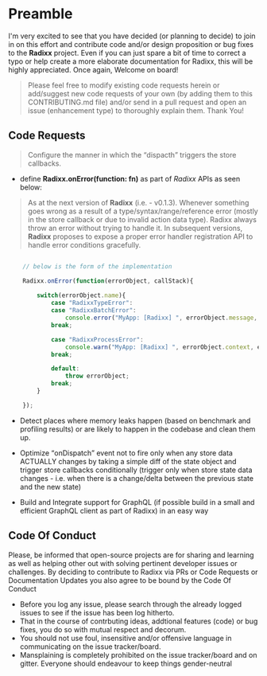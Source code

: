 # Preamble

I'm very excited to see that you have decided (or planning to decide) to join in on this effort and contribute code and/or design proposition or bug fixes to the **Radixx** project. Even if you can just spare a bit of time to correct a typo or help create a more elaborate documentation for Radixx, this will be highly appreciated. Once again, Welcome on board! 

>Please feel free to modify existing code requests herein or add/suggest new code requests of your own (by adding them to this CONTRIBUTING.md file) and/or send in a pull request and open an issue (enhancement type) to thoroughly explain them. Thank You! 


## Code Requests

>Configure the manner in which the <q>dispacth</q> triggers the store callbacks.

- define **Radixx.onError(function: fn)** as part of _Radixx_ APIs as seen below:

>As at the next version of **Radixx** (i.e. - v0.1.3). Whenever something goes wrong as a result of a type/syntax/range/reference error (mostly in the store callback or due to invalid action data type). Radixx always throw an error without trying to handle it. In subsequent versions, **Radixx** proposes to expose a proper error handler registration API to handle error conditions gracefully.

```js

	// below is the form of the implementation

	Radixx.onError(function(errorObject, callStack){
		
		switch(errorObject.name){
			case "RadixxTypeError":
			case "RadixxBatchError":
				console.error("MyApp: [Radixx] ", errorObject.message, errorObject, callStack);
			break;

			case "RadixxProcessError":
				console.warn("MyApp: [Radixx] ", errorObject.context, errorObject.message, callStack);
			break;

			default:
				throw errorObject;
			break;
		}

	});
```

- Detect places where memory leaks happen (based on benchmark and profiling results) or are likely to happen in the codebase and clean them up.

- Optimize <q>onDispatch</q> event not to fire only when any store data ACTUALLY changes by taking a simple diff of the state object and trigger store callbacks conditionally (trigger only when store state data changes - i.e. when there is a change/delta between the previous state and the new state)

- Build and Integrate support for GraphQL (if possible build in a small and efficient GraphQL client as part of Radixx) in an easy way


## Code Of Conduct

Please, be informed that open-source projects are for sharing and learning as well as helping other out with solving pertinent developer issues or challenges. By deciding to contribute to Radixx via PRs or Code Requests or Documentation Updates you also agree to be bound by the Code Of Conduct

- Before you log any issue, please search through the already logged issues to see if the issue has been log hitherto.
- That in the course of contrbuting ideas, addtional features (code) or bug fixes, you do so with mutual respect and decorum.
- You should not use foul, insensitive and/or offensive language in communicating on the issue tracker/board.
- Mansplaining is completely prohibited on the issue tracker/board and on gitter. Everyone should endeavour to keep things gender-neutral
